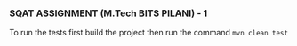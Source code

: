 ### SQAT ASSIGNMENT (M.Tech BITS PILANI) - 1
To run the tests first build the project then run the command ```mvn clean test```

